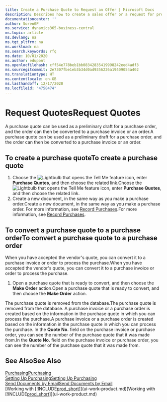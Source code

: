 ```yaml
---
title: Create a Purchase Quote to Request an Offer | Microsoft Docs
description: Describes how to create a sales offer or a request for proposal (RFQ) document to record your offer to a customer to sell products under certain terms.
documentationcenter: ''
author: SorenGP
ms.service: dynamics365-business-central
ms.topic: article
ms.devlang: na
ms.tgt_pltfrm: na
ms.workload: na
ms.search.keywords: rfq
ms.date: 10/01/2020
ms.author: edupont
ms.openlocfilehash: cff54e778beb1bb08342835419998242eed4adf3
ms.sourcegitcommit: 2e7307fbe1eb3b34d0ad9356226a19409054a402
ms.translationtype: HT
ms.contentlocale: en-GB
ms.lasthandoff: 12/17/2020
ms.locfileid: "4758474"
---
```

# <a name="request-quotes"></a><span data-ttu-id="4e6fa-103">Request Quotes</span><span class="sxs-lookup"><span data-stu-id="4e6fa-103">Request Quotes</span></span>
<span data-ttu-id="4e6fa-104">A purchase quote can be used as a preliminary draft for a purchase order, and the order can then be converted to a purchase invoice or an order.</span><span class="sxs-lookup"><span data-stu-id="4e6fa-104">A purchase quote can be used as a preliminary draft for a purchase order, and the order can then be converted to a purchase invoice or an order.</span></span>


## <a name="to-create-a-purchase-quote"></a><span data-ttu-id="4e6fa-105">To create a purchase quote</span><span class="sxs-lookup"><span data-stu-id="4e6fa-105">To create a purchase quote</span></span>
1. <span data-ttu-id="4e6fa-106">Choose the ![Lightbulb that opens the Tell Me feature](media/ui-search/search_small.png "Tell me what you want to do") icon, enter **Purchase Quotes**, and then choose the related link.</span><span class="sxs-lookup"><span data-stu-id="4e6fa-106">Choose the ![Lightbulb that opens the Tell Me feature](media/ui-search/search_small.png "Tell me what you want to do") icon, enter **Purchase Quotes**, and then choose the related link.</span></span>
2. <span data-ttu-id="4e6fa-107">Create a new document, in the same way as you make a purchase order.</span><span class="sxs-lookup"><span data-stu-id="4e6fa-107">Create a new document, in the same way as you make a purchase order.</span></span> <span data-ttu-id="4e6fa-108">For more information, see [Record Purchases](purchasing-how-record-purchases.md).</span><span class="sxs-lookup"><span data-stu-id="4e6fa-108">For more information, see [Record Purchases](purchasing-how-record-purchases.md).</span></span>

## <a name="to-convert-a-purchase-quote-to-a-purchase-order"></a><span data-ttu-id="4e6fa-109">To convert a purchase quote to a purchase order</span><span class="sxs-lookup"><span data-stu-id="4e6fa-109">To convert a purchase quote to a purchase order</span></span>
<span data-ttu-id="4e6fa-110">When you have accepted the vendor's quote, you can convert it to a purchase invoice or order to process the purchase.</span><span class="sxs-lookup"><span data-stu-id="4e6fa-110">When you have accepted the vendor's quote, you can convert it to a purchase invoice or order to process the purchase.</span></span>

1. <span data-ttu-id="4e6fa-111">Open a purchase quote that is ready to convert, and then choose the **Make Order** action.</span><span class="sxs-lookup"><span data-stu-id="4e6fa-111">Open a purchase quote that is ready to convert, and then choose the **Make Order** action.</span></span>

<span data-ttu-id="4e6fa-112">The purchase quote is removed from the database.</span><span class="sxs-lookup"><span data-stu-id="4e6fa-112">The purchase quote is removed from the database.</span></span> <span data-ttu-id="4e6fa-113">A purchase invoice or a purchase order is created based on the information in the purchase quote in which you can process the purchase.</span><span class="sxs-lookup"><span data-stu-id="4e6fa-113">A purchase invoice or a purchase order is created based on the information in the purchase quote in which you can process the purchase.</span></span> <span data-ttu-id="4e6fa-114">In the **Quote No.** field on the purchase invoice or purchase order, you can see the number of the purchase quote that it was made from.</span><span class="sxs-lookup"><span data-stu-id="4e6fa-114">In the **Quote No.** field on the purchase invoice or purchase order, you can see the number of the purchase quote that it was made from.</span></span>

## <a name="see-also"></a><span data-ttu-id="4e6fa-115">See Also</span><span class="sxs-lookup"><span data-stu-id="4e6fa-115">See Also</span></span>
[<span data-ttu-id="4e6fa-116">Purchasing</span><span class="sxs-lookup"><span data-stu-id="4e6fa-116">Purchasing</span></span>](purchasing-manage-purchasing.md)  
[<span data-ttu-id="4e6fa-117">Setting Up Purchasing</span><span class="sxs-lookup"><span data-stu-id="4e6fa-117">Setting Up Purchasing</span></span>](purchasing-setup-purchasing.md)  
[<span data-ttu-id="4e6fa-118">Send Documents by Email</span><span class="sxs-lookup"><span data-stu-id="4e6fa-118">Send Documents by Email</span></span>](ui-how-send-documents-email.md)  
<span data-ttu-id="4e6fa-119">[Working with [!INCLUDE[prod_short](includes/prod_short.md)]](ui-work-product.md)</span><span class="sxs-lookup"><span data-stu-id="4e6fa-119">[Working with [!INCLUDE[prod_short](includes/prod_short.md)]](ui-work-product.md)</span></span>

